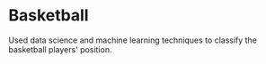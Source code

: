 # Basketball
Used data science and machine learning techniques to classify the basketball players' position. 
